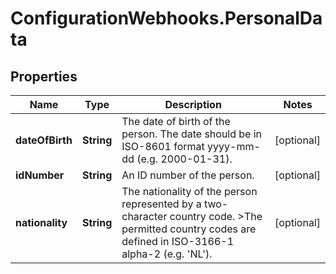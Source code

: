 # ConfigurationWebhooks.PersonalData

## Properties

Name | Type | Description | Notes
------------ | ------------- | ------------- | -------------
**dateOfBirth** | **String** | The date of birth of the person. The date should be in ISO-8601 format yyyy-mm-dd (e.g. 2000-01-31). | [optional] 
**idNumber** | **String** | An ID number of the person. | [optional] 
**nationality** | **String** | The nationality of the person represented by a two-character country code. &gt;The permitted country codes are defined in ISO-3166-1 alpha-2 (e.g. &#39;NL&#39;). | [optional] 


